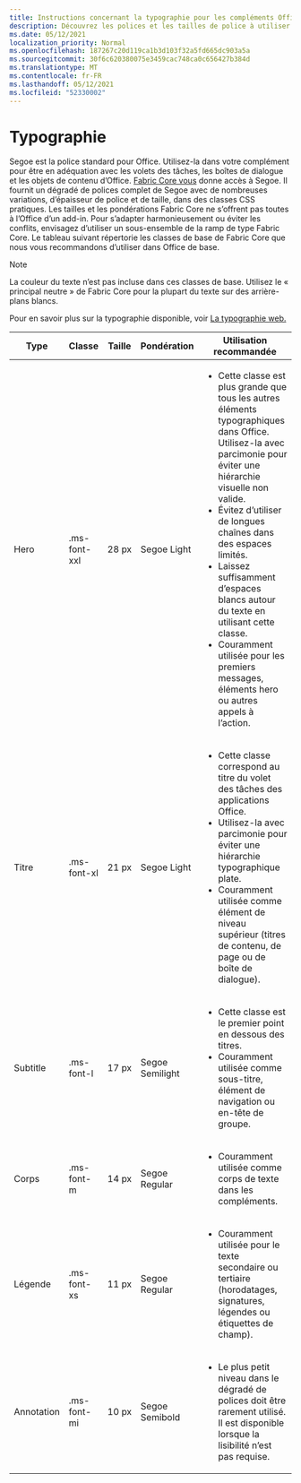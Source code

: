 ```yaml
---
title: Instructions concernant la typographie pour les compléments Office
description: Découvrez les polices et les tailles de police à utiliser dans les Office de police.
ms.date: 05/12/2021
localization_priority: Normal
ms.openlocfilehash: 187267c20d119ca1b3d103f32a5fd665dc903a5a
ms.sourcegitcommit: 30f6c620380075e3459cac748ca0c656427b384d
ms.translationtype: MT
ms.contentlocale: fr-FR
ms.lasthandoff: 05/12/2021
ms.locfileid: "52330002"
---
```

# <a name="typography"></a>Typographie

Segoe est la police standard pour Office. Utilisez-la dans votre complément pour être en adéquation avec les volets des tâches, les boîtes de dialogue et les objets de contenu d’Office. [Fabric Core vous](fabric-core.md) donne accès à Segoe. Il fournit un dégradé de polices complet de Segoe avec de nombreuses variations, d’épaisseur de police et de taille, dans des classes CSS pratiques. Les tailles et les pondérations Fabric Core ne s’offrent pas toutes à l’Office d’un add-in. Pour s’adapter harmonieusement ou éviter les conflits, envisagez d’utiliser un sous-ensemble de la ramp de type Fabric Core. Le tableau suivant répertorie les classes de base de Fabric Core que nous vous recommandons d’utiliser dans Office de base.

> [!NOTE]
> La couleur du texte n’est pas incluse dans ces classes de base. Utilisez le « principal neutre » de Fabric Core pour la plupart du texte sur des arrière-plans blancs.
>
> Pour en savoir plus sur la typographie disponible, voir [La typographie web.](https://developer.microsoft.com/fluentui#/styles/web/typography)

|Type |Classe |Taille |Pondération |Utilisation recommandée |
|------ |----- |---- |------ |----------------- |
|Hero|.ms-font-xxl |28 px | Segoe Light |<ul><li>Cette classe est plus grande que tous les autres éléments typographiques dans Office. Utilisez-la avec parcimonie pour éviter une hiérarchie visuelle non valide.</li><li>Évitez d’utiliser de longues chaînes dans des espaces limités.</li><li>Laissez suffisamment d’espaces blancs autour du texte en utilisant cette classe.</li><li>Couramment utilisée pour les premiers messages, éléments hero ou autres appels à l’action.</li></ul> |
|Titre|.ms-font-xl |21 px |Segoe Light | <ul><li>Cette classe correspond au titre du volet des tâches des applications Office.</li><li>Utilisez-la avec parcimonie pour éviter une hiérarchie typographique plate.</li><li>Couramment utilisée comme élément de niveau supérieur (titres de contenu, de page ou de boîte de dialogue).</li></ul> |
|Subtitle|.ms-font-l |17 px |Segoe Semilight | <ul><li>Cette classe est le premier point en dessous des titres.</li><li>Couramment utilisée comme sous-titre, élément de navigation ou en-tête de groupe.</li><ul> |
|Corps|.ms-font-m |14 px |Segoe Regular |<ul><li>Couramment utilisée comme corps de texte dans les compléments.</li><ul>|
|Légende|.ms-font-xs |11 px | Segoe Regular |<ul><li>Couramment utilisée pour le texte secondaire ou tertiaire (horodatages, signatures, légendes ou étiquettes de champ).</li><ul>|
|Annotation|.ms-font-mi |10 px |Segoe Semibold |<ul><li>Le plus petit niveau dans le dégradé de polices doit être rarement utilisé. Il est disponible lorsque la lisibilité n’est pas requise.</li><ul>|
